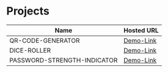 # Projects 

|Name                          | Hosted URL                                                     | 
|------------------------------|----------------------------------------------------------------|
| QR-CODE-GENERATOR            | [Demo-Link](https://admirable-puppy-9801de.netlify.app/)       | 
| DICE-ROLLER                  | [Demo-Link](https://superb-beijinho-e8bfdb.netlify.app/)       | 
| PASSWORD-STRENGTH-INDICATOR  | [Demo-Link](https://spontaneous-capybara-a99c99.netlify.app/)  | 
